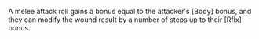 A melee attack roll gains a bonus equal to the attacker's [Body] bonus, and they can modify the wound result by a number of steps up to their [Rflx] bonus.
